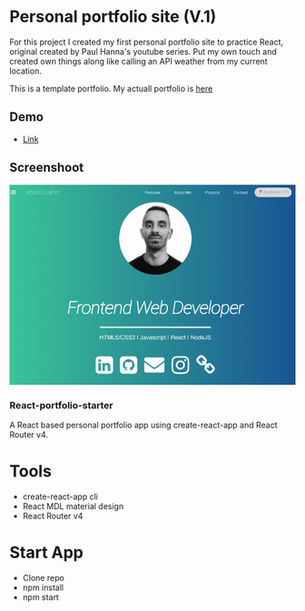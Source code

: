 # Personal portfolio site (V.1)
For this project I created my first personal portfolio site to practice React, original created by Paul Hanna's youtube series. 
Put my own touch and created own things along like calling an API weather from my current location. 

This is a template portfolio. My actuall portfolio is [here](https://www.alladindaher.se/)

## Demo
- [Link](https://ad757.surge.sh)

## Screenshoot
![](screen.jpg)

### React-portfolio-starter
A React based personal portfolio app using create-react-app and React Router v4.

# Tools
* create-react-app cli
* React MDL material design
* React Router v4

# Start App
* Clone repo
* npm install
* npm start
